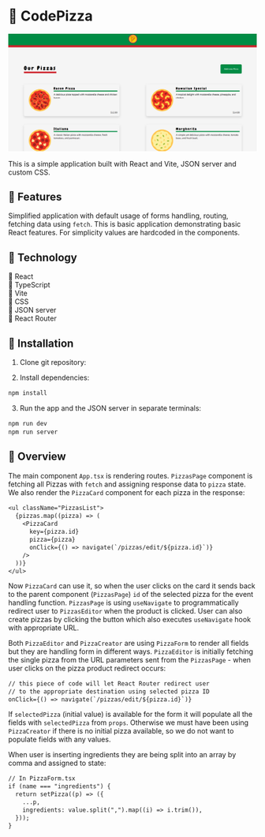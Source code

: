 # 🍕 CodePizza

![screenshot](./screenshots/screenshot.png)

This is a simple application built with React and Vite, JSON server and custom CSS.

## 🍕 Features

Simplified application with default usage of forms handling, routing, fetching data using `fetch`. This is basic application demonstrating basic React features. For simplicity values are hardcoded in the components.

## 🍕 Technology

🚀 React </br>
🚀 TypeScript</br>
🚀 Vite</br>
🚀 CSS</br>
🚀 JSON server</br>
🚀 React Router</br>

## 🍕 Installation

1. Clone git repository:

2. Install dependencies:

```powershell
npm install
```

3. Run the app and the JSON server in separate terminals:

```powershell
npm run dev
npm run server
```

## 🍕 Overview

The main component `App.tsx` is rendering routes. `PizzasPage` component is fetching all Pizzas with `fetch` and assigning response data to `pizza` state. We also render the `PizzaCard` component for each pizza in the response:

```tsx
<ul className="PizzasList">
  {pizzas.map((pizza) => (
    <PizzaCard
      key={pizza.id}
      pizza={pizza}
      onClick={() => navigate(`/pizzas/edit/${pizza.id}`)}
    />
  ))}
</ul>
```

Now `PizzaCard` can use it, so when the user clicks on the card it sends back to the parent component (`PizzasPage`) `id` of the selected pizza for the event handling function. `PizzasPage` is using `useNavigate` to programmatically redirect user to `PizzasEditor` when the product is clicked. User can also create pizzas by clicking the button which also executes `useNavigate` hook with appropriate URL.

Both `PizzaEditor` and `PizzaCreator` are using `PizzaForm` to render all fields but they are handling form in different ways. `PizzaEditor` is initially fetching the single pizza from the URL parameters sent from the `PizzasPage` - when user clicks on the pizza product redirect occurs:

```tsx
// this piece of code will let React Router redirect user
// to the appropriate destination using selected pizza ID
onClick={() => navigate(`/pizzas/edit/${pizza.id}`)}
```

If `selectedPizza` (initial value) is available for the form it will populate all the fields with `selectedPizza` from `props`. Otherwise we must have been using `PizzaCreator` if there is no initial pizza available, so we do not want to populate fields with any values.

When user is inserting ingredients they are being split into an array by comma and assigned to state:

```tsx
// In PizzaForm.tsx
if (name === "ingredients") {
  return setPizza((p) => ({
    ...p,
    ingredients: value.split(",").map((i) => i.trim()),
  }));
}
```
